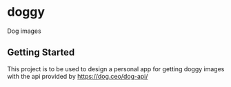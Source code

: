 # doggy

Dog images

## Getting Started

This project is to be used to design a personal app for getting doggy images with the api provided by https://dog.ceo/dog-api/

